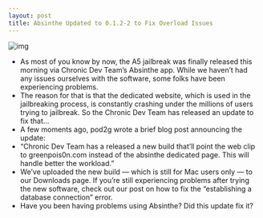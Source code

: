 ```yaml
---
layout: post
title: Absinthe Updated to 0.1.2-2 to Fix Overload Issues
---
```

![img](http://media.idownloadblog.com/wp-content/uploads/2012/01/absinthe-ss.png)
* As most of you know by now, the A5 jailbreak was finally released this morning via Chronic Dev Team’s Absinthe app. While we haven’t had any issues ourselves with the software, some folks have been experiencing problems.
* The reason for that is that the dedicated website, which is used in the jailbreaking process, is constantly crashing under the millions of users trying to jailbreak. So the Chronic Dev Team has released an update to fix that…
* A few moments ago, pod2g wrote a brief blog post announcing the update:
* “Chronic Dev Team has a released a new build that’ll point the web clip to greenpois0n.com instead of the absinthe dedicated page. This will handle better the workload.”
* We’ve uploaded the new build — which is still for Mac users only — to our Downloads page. If you’re still experiencing problems after trying the new software, check out our post on how to fix the “establishing a database connection” error.
* Have you been having problems using Absinthe? Did this update fix it?


